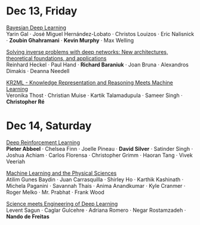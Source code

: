 # Dec 13, Friday

[Bayesian Deep Learning](http://bayesiandeeplearning.org/)\
Yarin Gal · José Miguel Hernández-Lobato · Christos Louizos · Eric Nalisnick · **Zoubin Ghahramani** · **Kevin Murphy** · Max Welling


[Solving inverse problems with deep networks: New architectures, theoretical foundations, and applications](https://deep-inverse.org/)\
Reinhard Heckel · Paul Hand · **Richard Baraniuk** · Joan Bruna · Alexandros Dimakis · Deanna Needell

[KR2ML - Knowledge Representation and Reasoning Meets Machine Learning](https://kr2ml.github.io/2019/)\
Veronika Thost · Christian Muise · Kartik Talamadupula · Sameer Singh · **Christopher Ré**

# Dec 14, Saturday

[Deep Reinforcement Learning](https://sites.google.com/view/deep-rl-workshop-neurips-2019/home)\
**Pieter Abbeel** · Chelsea Finn · Joelle Pineau · **David Silver** · Satinder Singh · Joshua Achiam · Carlos Florensa · Christopher Grimm · Haoran Tang · Vivek Veeriah

[Machine Learning and the Physical Sciences](https://ml4physicalsciences.github.io/)\
Atilim Gunes Baydin · Juan Carrasquilla · Shirley Ho · Karthik Kashinath · Michela Paganini · Savannah Thais · Anima Anandkumar · Kyle Cranmer · Roger Melko · Mr. Prabhat · Frank Wood

[Science meets Engineering of Deep Learning](https://sites.google.com/corp/view/sedl-neurips-2019/)\
Levent Sagun · Caglar Gulcehre · Adriana Romero · Negar Rostamzadeh · **Nando de Freitas**

